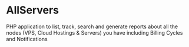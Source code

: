 AllServers
==========

PHP application to list, track, search and generate reports about all the nodes (VPS, Cloud Hostings &amp; Servers) you have including Billing Cycles and Notifications
